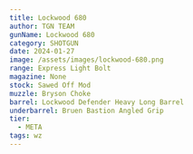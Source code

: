```yaml
---
title: Lockwood 680
author: TGN TEAM
gunName: Lockwood 680
category: SHOTGUN
date: 2024-01-27
image: /assets/images/lockwood-680.png
range: Express Light Bolt
magazine: None
stock: Sawed Off Mod
muzzle: Bryson Choke
barrel: Lockwood Defender Heavy Long Barrel
underbarrel: Bruen Bastion Angled Grip
tier:
  - META
tags: wz
---
```


